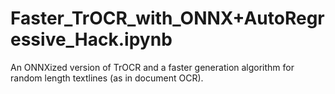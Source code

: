 # Faster_TrOCR_with_ONNX+AutoRegressive_Hack.ipynb
An ONNXized version of TrOCR and a faster generation algorithm for random length textlines (as in document OCR).

